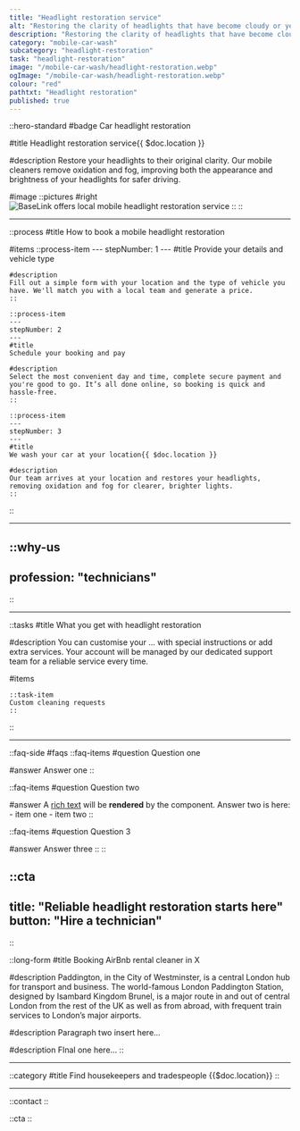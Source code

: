 ```yaml
---
title: "Headlight restoration service"
alt: "Restoring the clarity of headlights that have become cloudy or yellow over time"
description: "Restoring the clarity of headlights that have become cloudy or yellow over time"
category: "mobile-car-wash"
subcategory: "headlight-restoration"
task: "headlight-restoration"
image: "/mobile-car-wash/headlight-restoration.webp"
ogImage: "/mobile-car-wash/headlight-restoration.webp"
colour: "red"
pathtxt: "Headlight restoration"
published: true
---
```


::hero-standard
#badge
Car headlight restoration

#title
Headlight restoration service{{ $doc.location }}

#description
Restore your headlights to their original clarity. Our mobile cleaners remove oxidation and fog, improving both the appearance and brightness of your headlights for safer driving.

#image
    ::pictures
    #right
    ![BaseLink offers local mobile headlight restoration service](/mobile-car-wash/headlight-restoration.webp)
    ::
::

---

::process
#title
How to book a mobile headlight restoration

#items
    ::process-item
    ---
    stepNumber: 1
    ---
    #title
    Provide your details and vehicle type

    #description
    Fill out a simple form with your location and the type of vehicle you have. We'll match you with a local team and generate a price.
    ::
    
    ::process-item
    ---
    stepNumber: 2
    ---
    #title
    Schedule your booking and pay

    #description
    Select the most convenient day and time, complete secure payment and you're good to go. It’s all done online, so booking is quick and hassle-free.
    ::

    ::process-item
    ---
    stepNumber: 3
    ---
    #title
    We wash your car at your location{{ $doc.location }}

    #description
    Our team arrives at your location and restores your headlights, removing oxidation and fog for clearer, brighter lights.
    ::
::

---

::why-us
---
profession: "technicians"
---
::

---

::tasks
#title
What you get with headlight restoration

#description
You can customise your ... with special instructions or add extra services. Your account will be managed by our dedicated support team for a reliable service every time.

#items

    ::task-item
    Custom cleaning requests
    ::
::

---

::faq-side
#faqs
  ::faq-items
  #question
  Question one

  #answer
  Answer one
  ::

  ::faq-items
  #question
  Question two

  #answer
  A [rich text](/services/commercial-cleaning) will be **rendered** by the component.
  Answer two is here:
    - item one
    - item two
  ::

  ::faq-items
  #question
  Question 3

  #answer
  Answer three
  ::
::

::cta
---
title: "Reliable headlight restoration starts here"
button: "Hire a technician"
---
::

::long-form
#title
Booking AirBnb rental cleaner in X

#description
Paddington, in the City of Westminster, is a central London hub for transport and business. The world-famous London Paddington Station, designed by Isambard Kingdom Brunel, is a major route in and out of central London from the rest of the UK as well as from abroad, with frequent train services to London’s major airports.

#description
Paragraph two insert here...

#description
FInal one here...
::

---

::category
#title
Find housekeepers and tradespeople {{$doc.location}}
::

---

::contact
::

::cta
::